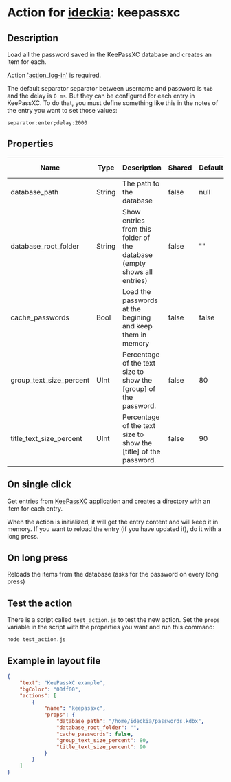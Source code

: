 # Action for [ideckia](https://ideckia.github.io/): keepassxc

## Description

Load all the password saved in the KeePassXC database and creates an item for each.

Action ['action_log-in'](http://github.com/ideckia/action_log-in) is required.

The default separator separator between username and password is `tab` and the delay is `0 ms`. But they can be configured for each entry in KeePassXC. To do that, you must define something like this in the notes of the entry you want to set those values:

`separator:enter;delay:2000`

## Properties

| Name | Type | Description | Shared | Default | Possible values |
| ----- |----- | ----- | ----- | ----- | ----- |
| database_path | String | The path to the database | false | null | null |
| database_root_folder | String | Show entries from this folder of the database (empty shows all entries) | false | "" | null |
| cache_passwords | Bool | Load the passwords at the begining and keep them in memory | false | false | null |
| group_text_size_percent | UInt | Percentage of the text size to show the [group] of the password. | false | 80 | null |
| title_text_size_percent | UInt | Percentage of the text size to show the [title] of the password. | false | 90 | null |

## On single click

Get entries from [KeePassXC](https://keepassxc.org/) application and creates a directory with an item for each entry.

When the action is initialized, it will get the entry content and will keep it in memory. If you want to reload the entry (if you have updated it), do it with a long press.

## On long press

Reloads the items from the database (asks for the password on every long press)

## Test the action

There is a script called `test_action.js` to test the new action. Set the `props` variable in the script with the properties you want and run this command:

```
node test_action.js
```

## Example in layout file

```json
{
    "text": "KeePassXC example",
    "bgColor": "00ff00",
    "actions": [
        {
            "name": "keepassxc",
            "props": {
                "database_path": "/home/ideckia/passwords.kdbx",
                "database_root_folder": "",
                "cache_passwords": false,
                "group_text_size_percent": 80,
                "title_text_size_percent": 90
            }
        }
    ]
}
```
